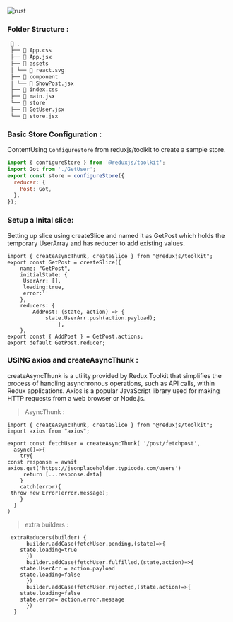 

![rust](https://opensource.com/sites/default/files/lead-images/rust_programming_crab_sea.png)

### Folder Structure :
```bash
  .
 ├──  App.css
 ├──  App.jsx
 ├──  assets
 │ └── 󰕙 react.svg
 ├──  component
 │ └──  ShowPost.jsx
 ├──  index.css
 ├──  main.jsx
 └──  store
 ├──  GetUser.jsx
 └──  store.jsx
```

### Basic Store Configuration :

  ContentUsing `ConfigureStore` from reduxjs/toolkit to create a sample store.

```jsx
import { configureStore } from '@reduxjs/toolkit';
import Got from './GetUser';
export const store = configureStore({
  reducer: {
    Post: Got,
  },
});
```

### Setup a Inital slice:

 Setting up slice using createSlice and named it as GetPost which holds the temporary UserArray and has reducer to add existing values.

```JSX
import { createAsyncThunk, createSlice } from "@reduxjs/toolkit";
export const GetPost = createSlice({
	name: "GetPost",
	initialState: {
	 UserArr: [],
	 loading:true,
	 error:''
	},
	reducers: {
		AddPost: (state, action) => {
			state.UserArr.push(action.payload);
		 		},
	},
export const { AddPost } = GetPost.actions;
export default GetPost.reducer;
```

### USING axios and createAsyncThunk :

 createAsyncThunk is a utility provided by Redux Toolkit that simplifies the process of handling asynchronous operations, such as API calls, within Redux applications.
 Axios is a popular JavaScript library used for making HTTP requests from a web browser or Node.js.

> AsyncThunk :

```JSX
import { createAsyncThunk, createSlice } from "@reduxjs/toolkit";
import axios from "axios";

export const fetchUser = createAsyncThunk( '/post/fetchpost',
  async()=>{
	try{
const response = await axios.get('https://jsonplaceholder.typicode.com/users')
	 return [...response.data]
	}
    catch(error){
 throw new Error(error.message);
    }
  }
)
```

> extra builders :


```JSX
 extraReducers(builder) {
      builder.addCase(fetchUser.pending,(state)=>{
	state.loading=true
      })
      builder.addCase(fetchUser.fulfilled,(state,action)=>{
	state.UserArr = action.payload
	state.loading=false
      })
      builder.addCase(fetchUser.rejected,(state,action)=>{
	state.loading=false
	state.error= action.error.message
      })
  }
```
